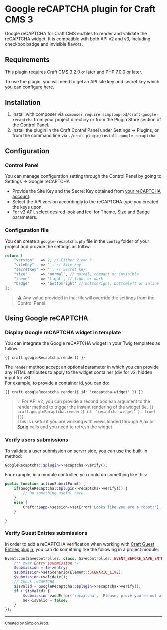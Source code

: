 # Google reCAPTCHA plugin for Craft CMS 3

Google reCAPTCHA for Craft CMS enables to render and validate the reCAPTCHA widget. It is compatible with both API v2 and v3, including checkbox badge and invisible flavors.

## Requirements

This plugin requires Craft CMS 3.2.0 or later and PHP 7.0.0 or later.

To use the plugin, you will need to get an API site key and secret key which you can configure [here](https://www.google.com/recaptcha/admin).

## Installation

1. Install with composer via `composer require simplonprod/craft-google-recaptcha` from your project directory or from the Plugin Store section of the Control Panel.
2. Install the plugin in the Craft Control Panel under Settings → Plugins, or from the command line via `./craft plugin/install google-recaptcha`.


## Configuration

### Control Panel

You can manage configuration setting through the Control Panel by going to Settings → Google reCAPTCHA

* Provide the Site Key and the Secret Key obtained from [your reCAPTCHA account](https://www.google.com/recaptcha/admin).
* Select the API version accordingly to the reCAPTCHA type you created the keys upon.
* For v2 API, select desired look and feel for Theme, Size and Badge parameters.

### Configuration file

You can create a `google-recaptcha.php` file in the `config` folder of your project and provide the settings as follow:

```php
return [
    "version"   => 2, // Either 2 our 3
    "siteKey"   => '', // Site key
    "secretKey" => '', // Secret key
    "size"      => 'normal', // normal, compact or invisible
    "theme"     => 'light', // light or dark
    "badge"     => 'bottomright' // bottomright, bottomleft or inline
];
```

> ⚠️ Any value provided in that file will override the settings from the Control Panel.

## Using Google reCAPTCHA

### Display Google reCAPTCHA widget in template

You can integrate the Google reCAPTCHA widget in your Twig templates as follow:

```twig
{{ craft.googleRecaptcha.render() }}
```

The `render` method accept an optional parameter in which you can provide any HTML attributes to apply to the widget container (div for v2, hidden input for v3).  
For example, to provide a container id, you can do:


```twig
{{ craft.googleRecaptcha.render({ id: 'recaptcha-widget' }) }}
```

> 💡 For API v2, you can provide a second boolean argument to the render method to trigger the instant rendering of the widget (ie. `{{ craft.googleRecaptcha.render({ id: 'recaptcha-widget' }, true) }}`).  
> This is useful if you are working with views loaded through Ajax or [Sprig](https://plugins.craftcms.com/sprig) calls and you need to refresh the widget.

### Verify users submissions

To validate a user submission on server side, you can use the built-in method:

```php
GoogleRecaptcha::$plugin->recaptcha->verify();
```

For example, in a module controller, you could do something like this:

```php
public function actionSubmitForm() {
	if(GoogleRecaptcha::$plugin->recaptcha->verify()) {
		// Do something useful here
	}
	else {
		Craft::$app->session->setError('Looks like you are a robot!');
	}

}
```

### Verify Guest Entries submissions

In order to add a reCAPTCHA verification when working with [Craft Guest Entries plugin](https://plugins.craftcms.com/guest-entries), you can do something like the following in a project module:

```php
Event::on(SaveController::class, SaveController::EVENT_BEFORE_SAVE_ENTRY, function (SaveEvent $e) {
    /** @var Entry $submission */
    $submission = $e->entry;
    $submission->setScenario(Element::SCENARIO_LIVE);
    $submission->validate();
    // Check reCAPTCHA
    $isValid = GoogleRecaptcha::$plugin->recaptcha->verify();
    if (!$isValid) {
        $submission->addError('recaptcha', 'Please, prove you’re not a robot.');
        $e->isValid = false;
    }
});
```



---

<small>Created by [Simplon.Prod](https://www.simplonprod.co/).</small>

